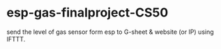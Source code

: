 # esp-gas-finalproject-CS50
send the level of gas sensor form esp  to G-sheet &amp; website (or IP) using IFTTT. 
